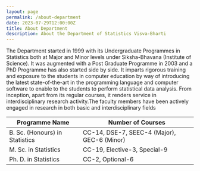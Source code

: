 ```yaml
---
layout: page
permalink: /about-department
date: 2023-07-29T12:00:00Z
title: About Department
description: About the Department of Statistics Visva-Bharti
---
```



 The Department started in 1999 with its Undergraduate Programmes in Statistics both at Major and Minor levels under Siksha-Bhavana (Institute of Science). It was augmented with a Post Graduate Programme in 2003 and a PhD Programme has also started side by side. It imparts rigorous training and exposure to the students in computer education by way of introducing the latest state-of-the-art in the programming language and computer software to enable to the students to perform statistical data analysis. From inception, apart from its regular courses, it renders service in interdisciplinary research activity.The faculty members have been actively engaged in research in both basic and interdisciplinary fields
 


| Programme Name              | Number of Courses                                 |
| --------------------------- | ------------------------------------------------ |
| B. Sc. (Honours) in Statistics | CC-14, DSE-7, SEEC-4 (Major), GEC-6 (Minor)    |
| M. Sc. in Statistics         | CC-19, Elective-3, Special-9                     |
| Ph. D. in Statistics         | CC-2, Optional-6                                 |
 